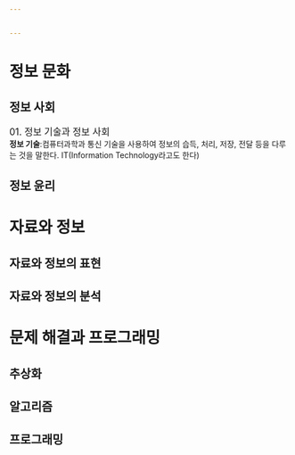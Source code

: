 ```yaml
---


---
```


<h1 id="정보-문화">정보 문화</h1>
<h2 id="정보-사회">정보 사회</h2>
<p><big>01. 정보 기술과 정보 사회</big><br>
<strong>정보 기술</strong>:컴퓨터과학과 통신 기술을 사용하여 정보의 습득, 처리, 저장, 전달 등을 다루는 것을 말한다. IT(Information Technology라고도 한다)</p>
<h2 id="정보-윤리">정보 윤리</h2>
<h1 id="자료와-정보">자료와 정보</h1>
<h2 id="자료와-정보의-표현">자료와 정보의 표현</h2>
<h2 id="자료와-정보의-분석">자료와 정보의 분석</h2>
<h1 id="문제-해결과-프로그래밍">문제 해결과 프로그래밍</h1>
<h2 id="추상화">추상화</h2>
<h2 id="알고리즘">알고리즘</h2>
<h2 id="프로그래밍">프로그래밍</h2>

